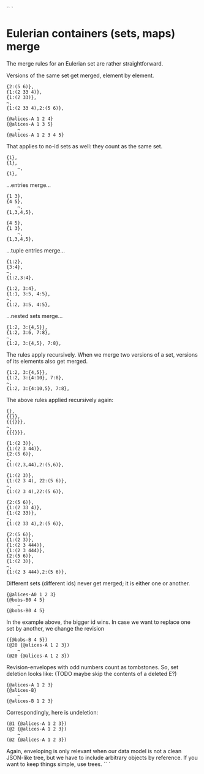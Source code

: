 `` `
#   Eulerian containers (sets, maps) merge

The merge rules for an Eulerian set are rather straightforward.

Versions of the same set get merged, element by element.
```
{2:(5 6)},
{1:(2 33 4)},
{1:(2 33)},
~,
{1:(2 33 4),2:(5 6)},

{@alices-A 1 2 4}
{@alices-A 1 3 5}
    ~
{@alices-A 1 2 3 4 5}
```
That applies to no-id sets as well: they count as the same set.
```
{1},
{1},
    ~,
{1},

```
...entries merge...
```
{1 3},
{4 5},
    ~,
{1,3,4,5},

{4 5},
{1 3},
    ~,
{1,3,4,5},

```
...tuple entries merge...
```
{1:2},
{3:4},
~,
{1:2,3:4},

{1:2, 3:4},
{1:1, 3:5, 4:5},
~,
{1:2, 3:5, 4:5},

```
...nested sets merge...
```
{1:2, 3:{4,5}},
{1:2, 3:6, 7:8},
~,
{1:2, 3:{4,5}, 7:8},

```
The rules apply recursively. When we merge two versions of a set,
versions of its elements also get merged.
```
{1:2, 3:{4,5}},
{1:2, 3:{4:10}, 7:8},
~,
{1:2, 3:{4:10,5}, 7:8},

```
The above rules applied recursively again:
```
{},
{{}},
{{{}}},
~,
{{{}}},

{1:(2 3)},
{1:(2 3 44)},
{2:(5 6)},
~,
{1:(2,3,44),2:(5,6)},

{1:(2 3)},
{1:(2 3 4), 22:(5 6)},
~,
{1:(2 3 4),22:(5 6)},

{2:(5 6)},
{1:(2 33 4)},
{1:(2 33)},
~,
{1:(2 33 4),2:(5 6)},

{2:(5 6)},
{1:(2 3)},
{1:(2 3 444)},
{1:(2 3 444)},
{2:(5 6)},
{1:(2 3)},
~,
{1:(2 3 444),2:(5 6)},

```
Different sets (different ids) never get merged; it is either one or another.
```
{@alices-A0 1 2 3}
{@bobs-B0 4 5}
    ~
{@bobs-B0 4 5}

```
In the example above, the bigger id wins.
In case we want to replace one set by another, we change the revision
```
({@bobs-B 4 5})
(@20 {@alices-A 1 2 3})
    ~
(@20 {@alices-A 1 2 3})

```
Revision-envelopes with odd numbers count as tombstones.
So, set deletion looks like:  (TODO maybe skip the contents of a deleted E?)
```
{@alices-A 1 2 3}
{@alices-B}
    ~
{@alices-B 1 2 3}

```
Correspondingly, here is undeletion:
```
(@1 {@alices-A 1 2 3})
(@2 {@alices-A 1 2 3})
    ~
(@2 {@alices-A 1 2 3})

```
Again, enveloping is only relevant when our data model is not
a clean JSON-like tree, but we have to include arbitrary objects
by reference. If you want to keep things simple, use trees.
`` `

